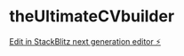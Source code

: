 # theUltimateCVbuilder

[Edit in StackBlitz next generation editor ⚡️](https://stackblitz.com/~/github.com/dhairyasquad73/theUltimateCVbuilder)